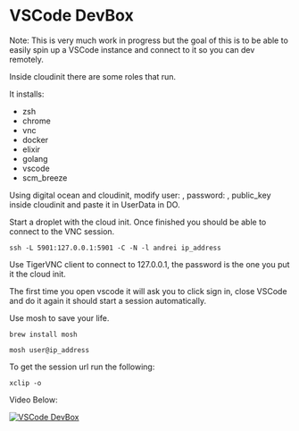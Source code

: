 # VSCode DevBox

Note: This is very much work in progress but the goal of this is to be able to easily spin up a VSCode instance and connect to it so you can dev remotely.

Inside cloudinit there are some roles that run.

It installs:
 * zsh
 * chrome
 * vnc
 * docker
 * elixir
 * golang
 * vscode
 * scm_breeze
 
 Using digital ocean and cloudinit, modify user: , password: , public_key inside cloudinit and paste it in UserData in DO.
 
 Start a droplet with the cloud init. Once finished you should be able to connect to the VNC session.
 
 ```
 ssh -L 5901:127.0.0.1:5901 -C -N -l andrei ip_address
 ```
 
 Use TigerVNC client to connect to 127.0.0.1, the password is the one you put it the cloud init.
 
 The first time you open vscode it will ask you to click sign in, close VSCode and do it again it should start a session automatically.
 
 Use mosh to save your life.
 
 ```brew install mosh```
 
 ```mosh user@ip_address```
 
 To get the session url run the following:
 
 ```
 xclip -o
 ```

 Video Below:

 [![VSCode DevBox](http://img.youtube.com/vi/KNIn8l2u9S8/0.jpg)](https://www.youtube.com/watch?v=KNIn8l2u9S8 "VSCode DevBox")
